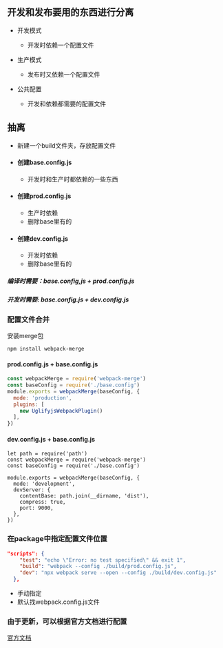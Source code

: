 ## 开发和发布要用的东西进行分离

+ 开发模式
  + 开发时依赖一个配置文件
+ 生产模式
  + 发布时又依赖一个配置文件

+ 公共配置
  + 开发和依赖都需要的配置文件



## 抽离

+ 新建一个build文件夹，存放配置文件

+ #### 创建base.config.js

  + 开发时和生产时都依赖的一些东西

+ #### 创建prod.config.js

  + 生产时依赖
  + 删除base里有的

+ #### 创建dev.config.js

  + 开发时依赖
  + 删除base里有的

##### 编译时需要：base.config,js + prod.config.js

##### 开发时需要: base.config.js + dev.config.js

### 配置文件合并

安装merge包

```shell
npm install webpack-merge
```

#### prod.config.js + base.config.js

```js
const webpackMerge = require('webpack-merge')
const baseConfig = require('./base.config')
module.exports = webpackMerge(baseConfig, {
  mode: 'production',
  plugins: [
    new UglifyjsWebpackPlugin()
  ],
})
```

#### dev.config.js + base.config.js

```
let path = require('path')
const webpackMerge = require('webpack-merge')
const baseConfig = require('./base.config')

module.exports = webpackMerge(baseConfig, {
  mode: 'development',
  devServer: {
    contentBase: path.join(__dirname, 'dist'),
    compress: true,
    port: 9000,
  },
})
```

### 在package中指定配置文件位置

```json
"scripts": {
    "test": "echo \"Error: no test specified\" && exit 1",
    "build": "webpack --config ./build/prod.config.js",
    "dev": "npx webpack serve --open --config ./build/dev.config.js"
  },
```

+ 手动指定
+ 默认找webpack.config.js文件

### 由于更新，可以根据官方文档进行配置

[官方文档](https://webpack.docschina.org/guides/production/#setup)

